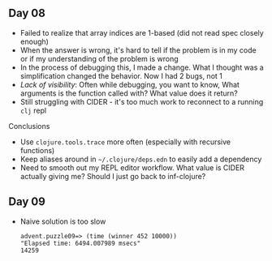 ## Day 08

- Failed to realize that array indices are 1-based (did not read spec closely enough)
- When the answer is wrong, it's hard to tell if the problem is in my code or if my understanding of the problem is wrong
- In the process of debugging this, I made a change. What I thought was a simplification changed the behavior. Now I had 2 bugs, not 1
- *Lack of visibility*: Often while debugging, you want to know, What arguments is the function called with? What value does it return?
- Still struggling with CIDER - it's too much work to reconnect to a running `clj` repl

Conclusions

- Use `clojure.tools.trace` more often (especially with recursive functions)
- Keep aliases around in `~/.clojure/deps.edn` to easily add a dependency
- Need to smooth out my REPL editor workflow. What value is CIDER actually giving me? Should I just go back to inf-clojure?

## Day 09

- Naive solution is too slow

   ```
   advent.puzzle09=> (time (winner 452 10000))
   "Elapsed time: 6494.007989 msecs"
   14259
   ```
